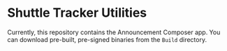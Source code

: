 # Shuttle Tracker Utilities
Currently, this repository contains the Announcement Composer app. You can download pre-built, pre-signed binaries from the `Build` directory.
